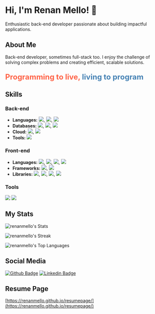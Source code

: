 # Hi, I'm Renan Mello! 👋

Enthusiastic back-end developer passionate about building impactful applications.

## About Me

Back-end developer, sometimes full-stack too. I enjoy the challenge of solving complex problems and creating efficient, scalable solutions.

<p style="font-size: 24px; font-weight: bold;">
  <span style="color: #ff6347;">Programming to live,</span> 
  <span style="color: #4682b4;">living to program</span>
</p>

## Skills

### Back-end

* **Languages:** <img src="https://img.shields.io/badge/java-%23ED8B00.svg?style=for-the-badge&logo=openjdk&logoColor=white"/>, <img src="https://img.shields.io/badge/Python-FFD43B?style=for-the-badge&logo=python&logoColor=blue"/>, <img src="https://img.shields.io/badge/Kotlin-0095D5?style=for-the-badge&logo=kotlin&logoColor=white"/>
* **Databases:** <img src="https://img.shields.io/badge/MySQL-005C84?style=for-the-badge&logo=mysql&logoColor=white"/>, <img src="https://img.shields.io/badge/postgres-%23316192.svg?&style=for-the-badge&logo=logo=postgresql&logoColor=white"/>, <img src="https://img.shields.io/badge/MongoDB-4EA94B?style=for-the-badge&logo=logo=mongodb&logoColor=white"/>
* **Cloud:** <img src="https://img.shields.io/badge/Amazon_AWS-FF9900?style=for-the-badge&logo=amazonaws&logoColor=white"/>, <img src="https://img.shields.io/badge/Google_Cloud-4285F4?style=for-the-badge&logo=google-cloud&logoColor=white"/>
* **Tools:** <img src="https://img.shields.io/badge/docker%20-%230db7ed.svg?&style=for-the-badge&logo=docker&logoColor=white"/>

### Front-end

* **Languages:** <img src="https://img.shields.io/badge/HTML5-E34F26?style=for-the-badge&logo=html5&logoColor=white"/>, <img src="https://img.shields.io/badge/CSS3-1572B6?style=for-the-badge&logo=css3&logoColor=white"/>, <img src="https://img.shields.io/badge/JavaScript-323330?style=for-the-badge&logo=javascript&logoColor=F7DF1E"/>, <img src="https://img.shields.io/badge/typescript-%23007acc.svg?&style=for-the-badge&logo=typescript&logoColor=white"/>
* **Frameworks:** <img src="https://img.shields.io/badge/React-20232A?style=for-the-badge&logo=react&logoColor=61DAFB"/>, <img src="https://img.shields.io/badge/angular-%23DD0031.svg?&style=for-the-badge&logo=angular&logoColor=white"/>
* **Libraries:** <img src="https://img.shields.io/badge/redux-5964E0?style=for-the-badge&logo=redux&logoColor=white"/>, <img src="https://img.shields.io/badge/zustand-EC365B?style=for-the-badge&logo=zustand&logoColor=white"/>, <img src="https://img.shields.io/badge/Material_UI-009BE5?style=for-the-badge&logo=material-ui&logoColor=white"/>, <img src="https://img.shields.io/badge/Bootstrap-563D7C?style=for-the-badge&logo=bootstrap&logoColor=white"/>

### Tools

<img src ="https://img.shields.io/badge/SQLyog-007bff?style=for-the-badge&logo=sqlyog&logoColor=white"/> <img src ="https://img.shields.io/badge/pgAdmin-CC2E2E?style=for-the-badge&logo=pgadmin&logoColor=white"/>

## My Stats

![renanmello's Stats](https://github-readme-stats.vercel.app/api?username=renanmello&theme=vue-dark&show_icons=true&hide_border=true&count_private=true)

![renanmello's Streak](https://github-readme-streak-stats.herokuapp.com/?user=renanmello&theme=vue-dark&hide_border=true)

![renanmello's Top Languages](https://github-readme-stats.vercel.app/api/top-langs/?username=renanmello&theme=vue-dark&show_icons=true&hide_border=true)

## Social Media

[![Github Badge](https://img.shields.io/badge/-Github-000?style=flat-square&logo=Github&logoColor=white&link=https://github.com/renanmello)](https://github.com/renanmello)
[![Linkedin Badge](https://img.shields.io/badge/-LinkedIn-blue?style=flat-square&logo=Linkedin&logoColor=white&link=https://www.linkedin.com/in/renan-mello-20ba5211/)](https://www.linkedin.com/in/renan-mello-20ba5211/)

## Resume Page

[https://renanmello.github.io/resumepage/](https://renanmello.github.io/resumepage/)
